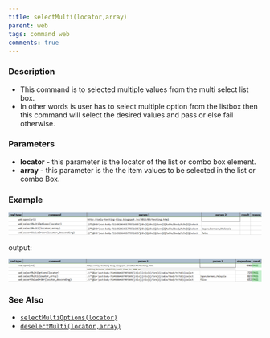 ```yaml
---
title: selectMulti(locator,array)
parent: web
tags: command web
comments: true
---
```


### Description

- This command is to selected multiple values from the multi select list box.
- In other words is user has to select multiple option from the listbox then this command will select the desired values and pass or else fail otherwise.

### Parameters

- **locator** - this parameter is the locator of the list or combo box element.
- **array** - this parameter is the the item values to be selected in the list or combo Box.

### Example

![](image/selectMulti_01.png)

output:

![](image/selectMulti_02.png)

### See Also

- [`selectMultiOptions(locator)`](selectMultiOptions(locator))
- [`deselectMulti(locator,array)`](deselectMulti(locator,array))